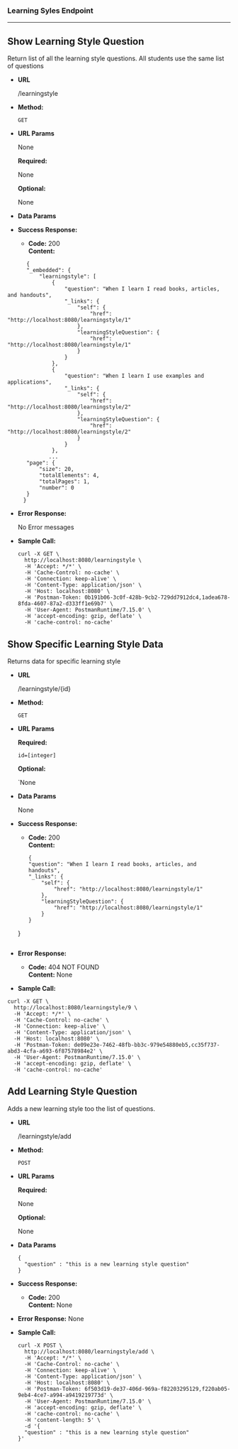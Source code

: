 ### Learning Syles Endpoint
---


**Show Learning Style Question**
----
  Return list of all the learning style questions. All students use the same list of questions

* **URL**

  /learningstyle

* **Method:**

  `GET` 
  
*  **URL Params**

   None 
   
   **Required:**
 
   None

   **Optional:**
 
   None

* **Data Params**



* **Success Response:**
  
  * **Code:** 200 <br />
    **Content:** 
```
      {
      "_embedded": {
          "learningstyle": [
              {
                  "question": "When I learn I read books, articles, and handouts",
                  "_links": {
                      "self": {
                          "href": "http://localhost:8080/learningstyle/1"
                      },
                      "learningStyleQuestion": {
                          "href": "http://localhost:8080/learningstyle/1"
                      }
                  }
              },
              {
                  "question": "When I learn I use examples and applications",
                  "_links": {
                      "self": {
                          "href": "http://localhost:8080/learningstyle/2"
                      },
                      "learningStyleQuestion": {
                          "href": "http://localhost:8080/learningstyle/2"
                      }
                  }
              },
             ...
      "page": {
          "size": 20,
          "totalElements": 4,
          "totalPages": 1,
          "number": 0
      }
     }
```
 
* **Error Response:**

  No Error messages

* **Sample Call:**

  ```
  curl -X GET \
    http://localhost:8080/learningstyle \
    -H 'Accept: */*' \
    -H 'Cache-Control: no-cache' \
    -H 'Connection: keep-alive' \
    -H 'Content-Type: application/json' \
    -H 'Host: localhost:8080' \
    -H 'Postman-Token: 0b191b06-3c0f-428b-9cb2-729dd7912dc4,1adea678-8fda-4607-87a2-d333ff1e69b7' \
    -H 'User-Agent: PostmanRuntime/7.15.0' \
    -H 'accept-encoding: gzip, deflate' \
    -H 'cache-control: no-cache'
  ```


**Show Specific Learning Style Data**
----
  Returns data for specific learning style

* **URL**

  /learningstyle/{id}

* **Method:**
  
  `GET` 
  
*  **URL Params**

   **Required:**
 
   `id=[integer]`

   **Optional:**
 
   `None

* **Data Params**

  None

* **Success Response:**
  
  * **Code:** 200 <br />
    **Content:** 
    ```
    {
    "question": "When I learn I read books, articles, and handouts",
    "_links": {
        "self": {
            "href": "http://localhost:8080/learningstyle/1"
        },
        "learningStyleQuestion": {
            "href": "http://localhost:8080/learningstyle/1"
        }
    }
  }
    ```
 
* **Error Response:**


  * **Code:** 404 NOT FOUND <br />
    **Content:** None
    
* **Sample Call:**
```
curl -X GET \
  http://localhost:8080/learningstyle/9 \
  -H 'Accept: */*' \
  -H 'Cache-Control: no-cache' \
  -H 'Connection: keep-alive' \
  -H 'Content-Type: application/json' \
  -H 'Host: localhost:8080' \
  -H 'Postman-Token: de09e23e-7462-48fb-bb3c-979e54880eb5,cc35f737-abd3-4cfa-a693-6f87578984e2' \
  -H 'User-Agent: PostmanRuntime/7.15.0' \
  -H 'accept-encoding: gzip, deflate' \
  -H 'cache-control: no-cache'
```


**Add Learning Style Question**
----
  Adds a new learning style too the list of questions.

* **URL**

  /learningstyle/add

* **Method:**

   `POST` 
  
*  **URL Params**

   **Required:**
 
   None

   **Optional:**
 
   None

* **Data Params**

  ```
  {
	"question" : "this is a new learning style question"
  }
  ```

* **Success Response:**

  * **Code:** 200 <br />
    **Content:** None
 
* **Error Response:**
  None

* **Sample Call:**

  ```
  curl -X POST \
    http://localhost:8080/learningstyle/add \
    -H 'Accept: */*' \
    -H 'Cache-Control: no-cache' \
    -H 'Connection: keep-alive' \
    -H 'Content-Type: application/json' \
    -H 'Host: localhost:8080' \
    -H 'Postman-Token: 6f503d19-de37-406d-969a-f82203295129,f220ab05-9eb4-4ce7-a994-a9419219773d' \
    -H 'User-Agent: PostmanRuntime/7.15.0' \
    -H 'accept-encoding: gzip, deflate' \
    -H 'cache-control: no-cache' \
    -H 'content-length: 5' \
    -d '{
    "question" : "this is a new learning style question"
  }'
  ```


